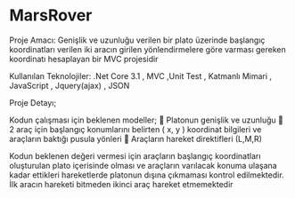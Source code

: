 # MarsRover

  Proje Amacı: Genişlik ve uzunluğu verilen bir plato üzerinde başlangıç koordinatları verilen iki aracın girilen yönlendirmelere göre varması gereken koordinatı hesaplayan bir MVC projesidir
 
Kullanılan Teknolojiler: .Net Core 3.1 , MVC ,Unit Test , Katmanlı Mimari  , JavaScript , Jquery(ajax) , JSON
 
Proje Detayı;  

Kodun çalışması için beklenen modeller;
 Platonun genişlik ve uzunluğu
 2 araç için başlangıç konumlarını belirten ( x, y ) koordinat bilgileri ve araçların 
baktığı pusula yönleri
 Araçların hareket direktifleri (L,M,R) 
   
   Kodun beklenen değeri vermesi için araçların başlangıç koordinatları oluşturulan plato 
içerisinde olması ve araçların varılacak konuma ulaşana kadar ettikleri hareketlerde 
platonun dışına çıkmaması kontrol edilmektedir.
İlk aracın hareketi bitmeden ikinci araç hareket etmemektedir
